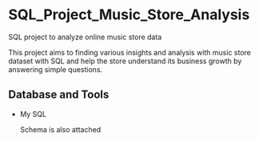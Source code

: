 # SQL_Project_Music_Store_Analysis

SQL project to analyze online music store data

This project aims to finding various insights and analysis with music store dataset with SQL and help the store understand its business growth by answering simple questions.

## Database and Tools
* My SQL

  Schema is also attached
